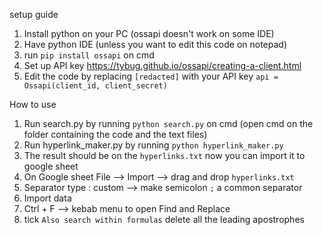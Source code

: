 setup guide

1. Install python on your PC (ossapi doesn't work on some IDE)
2. Have python IDE (unless you want to edit this code on notepad)
3. run `pip install ossapi` on cmd
4. Set up API key https://tybug.github.io/ossapi/creating-a-client.html
5. Edit the code by replacing `[redacted]` with your API key `api = Ossapi(client_id, client_secret)`

How to use
1. Run search.py by running `python search.py` on cmd (open cmd on the folder containing the code and the text files)
2. Run hyperlink_maker.py by running `python hyperlink_maker.py`
3. The result should be on the `hyperlinks.txt` now you can import it to google sheet
4. On Google sheet File --> Import --> drag and drop `hyperlinks.txt`
5. Separator type : custom --> make semicolon `;` a common separator
6. Import data
7. Ctrl + F --> kebab menu to open Find and Replace
8. tick `Also search within formulas` delete all the leading apostrophes
